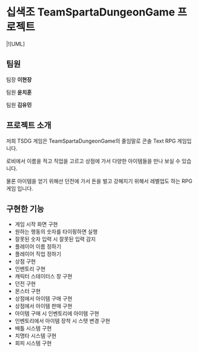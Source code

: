 # 십색조 TeamSpartaDungeonGame 프로젝트

|![UML]

## 팀원

  팀장 **이현장**

  팀원 **윤치훈**

  팀원 **김유민**

## 프로젝트 소개

저희 TSDG 게임은 TeamSpartaDungeonGame의 줄임말로 콘솔 Text RPG 게임입니다.

로비에서 이름을 적고 직업을 고르고 상점에 가서 다양한 아이템들을 만나 보실 수 있습니다.

물론 아이템을 얻기 위해선 던전에 가서 돈을 벌고 강해지기 위해서 레벨업도 하는 RPG게임 입니다.

## 구현한 기능

+ 게임 시작 화면 구현
+ 원하는 행동의 숫자를 타이핑하면 실행
+ 잘못된 숫자 입력 시 잘못된 입력 감지
+ 플레이어 이름 정하기
+ 플레이어 직업 정하기
+ 상점 구현
+ 인벤토리 구현
+ 캐릭터 스테이터스 창 구현
+ 던전 구현
+ 몬스터 구현
+ 상점에서 아이템 구매 구현
+ 상점에서 아이템 판매 구현
+ 아이템 구매 시 인벤토리에 아이템 구현
+ 인벤토리에서 아이템 장착 시 스탯 변경 구현
+ 배틀 시스템 구현
+ 치명타 시스템 구현
+ 회피 시스템 구현


